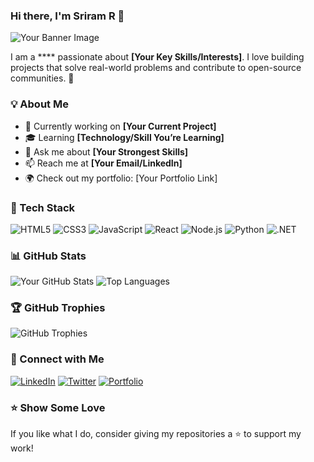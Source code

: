 ### Hi there, I'm Sriram R 👋

![Your Banner Image](https://github.com/yourusername/banner.png)

I am a **** passionate about **[Your Key Skills/Interests]**. I love building projects that solve real-world problems and contribute to open-source communities. 🚀

### 💡 About Me
- 🎯 Currently working on **[Your Current Project]**
- 🎓 Learning **[Technology/Skill You’re Learning]**
- 💬 Ask me about **[Your Strongest Skills]**
- 📫 Reach me at **[Your Email/LinkedIn]**
- 🌍 Check out my portfolio: [Your Portfolio Link]

### 🚀 Tech Stack
![HTML5](https://img.shields.io/badge/-HTML5-E34F26?style=flat-square&logo=html5&logoColor=white)
![CSS3](https://img.shields.io/badge/-CSS3-1572B6?style=flat-square&logo=css3)
![JavaScript](https://img.shields.io/badge/-JavaScript-F7DF1E?style=flat-square&logo=javascript&logoColor=black)
![React](https://img.shields.io/badge/-React-61DAFB?style=flat-square&logo=react&logoColor=black)
![Node.js](https://img.shields.io/badge/-Node.js-339933?style=flat-square&logo=node.js&logoColor=white)
![Python](https://img.shields.io/badge/-Python-3776AB?style=flat-square&logo=python&logoColor=white)
![.NET](https://img.shields.io/badge/-.NET-512BD4?style=flat-square&logo=dotnet&logoColor=white)

### 📊 GitHub Stats
![Your GitHub Stats](https://github-readme-stats.vercel.app/api?username=yourusername&show_icons=true&theme=radical)
![Top Languages](https://github-readme-stats.vercel.app/api/top-langs/?username=yourusername&layout=compact&theme=radical)

### 🏆 GitHub Trophies
![GitHub Trophies](https://github-profile-trophy.vercel.app/?username=yourusername&theme=onedark)

### 🔗 Connect with Me
[![LinkedIn](https://img.shields.io/badge/-LinkedIn-0A66C2?style=flat-square&logo=linkedin&logoColor=white)](https://www.linkedin.com/in/yourusername)
[![Twitter](https://img.shields.io/badge/-Twitter-1DA1F2?style=flat-square&logo=twitter&logoColor=white)](https://twitter.com/yourusername)
[![Portfolio](https://img.shields.io/badge/-Portfolio-ff69b4?style=flat-square&logo=google-chrome&logoColor=white)](https://yourportfolio.com)

### ⭐ Show Some Love
If you like what I do, consider giving my repositories a ⭐ to support my work!
